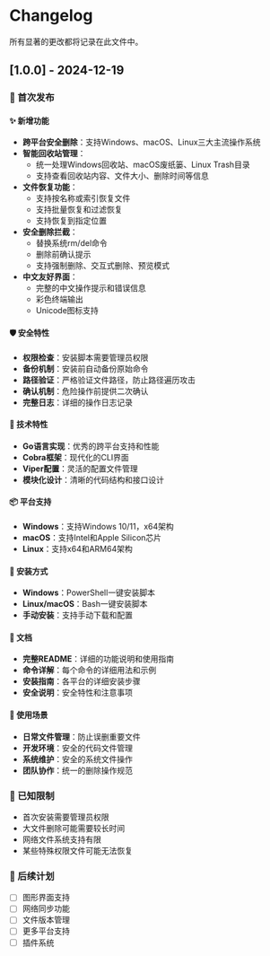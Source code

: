 # Changelog

所有显著的更改都将记录在此文件中。

## [1.0.0] - 2024-12-19

### 🎉 首次发布

#### ✨ 新增功能
- **跨平台安全删除**：支持Windows、macOS、Linux三大主流操作系统
- **智能回收站管理**：
  - 统一处理Windows回收站、macOS废纸篓、Linux Trash目录
  - 支持查看回收站内容、文件大小、删除时间等信息
- **文件恢复功能**：
  - 支持按名称或索引恢复文件
  - 支持批量恢复和过滤恢复
  - 支持恢复到指定位置
- **安全删除拦截**：
  - 替换系统rm/del命令
  - 删除前确认提示
  - 支持强制删除、交互式删除、预览模式
- **中文友好界面**：
  - 完整的中文操作提示和错误信息
  - 彩色终端输出
  - Unicode图标支持

#### 🛡️ 安全特性
- **权限检查**：安装脚本需要管理员权限
- **备份机制**：安装前自动备份原始命令
- **路径验证**：严格验证文件路径，防止路径遍历攻击
- **确认机制**：危险操作前提供二次确认
- **完整日志**：详细的操作日志记录

#### 🔧 技术特性
- **Go语言实现**：优秀的跨平台支持和性能
- **Cobra框架**：现代化的CLI界面
- **Viper配置**：灵活的配置文件管理
- **模块化设计**：清晰的代码结构和接口设计

#### 📦 平台支持
- **Windows**：支持Windows 10/11，x64架构
- **macOS**：支持Intel和Apple Silicon芯片
- **Linux**：支持x64和ARM64架构

#### 🚀 安装方式
- **Windows**：PowerShell一键安装脚本
- **Linux/macOS**：Bash一键安装脚本
- **手动安装**：支持手动下载和配置

#### 📖 文档
- **完整README**：详细的功能说明和使用指南
- **命令详解**：每个命令的详细用法和示例
- **安装指南**：各平台的详细安装步骤
- **安全说明**：安全特性和注意事项

#### 🎯 使用场景
- **日常文件管理**：防止误删重要文件
- **开发环境**：安全的代码文件管理
- **系统维护**：安全的系统文件操作
- **团队协作**：统一的删除操作规范

### 🔧 已知限制
- 首次安装需要管理员权限
- 大文件删除可能需要较长时间
- 网络文件系统支持有限
- 某些特殊权限文件可能无法恢复

### 🌟 后续计划
- [ ] 图形界面支持
- [ ] 网络同步功能
- [ ] 文件版本管理
- [ ] 更多平台支持
- [ ] 插件系统
